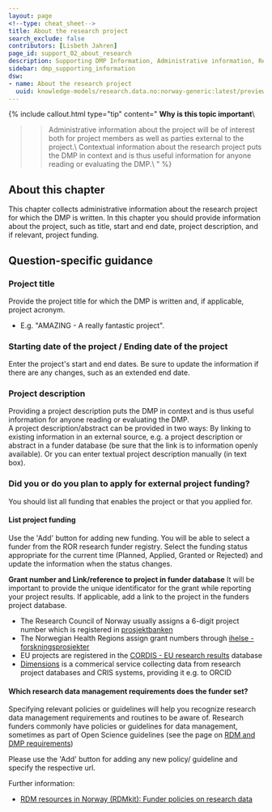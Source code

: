 ```yaml
---
layout: page
<!--type: cheat_sheet-->
title: About the research project
search_exclude: false
contributors: [Lisbeth Jahren]
page_id: support_02_about_research
description: Supporting DMP Information, Administrative information, Research project, Contributors, Funding
sidebar: dmp_supporting_information
dsw:
- name: About the research project
  uuid: knowledge-models/research.data.no:norway-generic:latest/preview?questionUuid=f0ef08fd-d733-465c-bc66-5de0b826c41b
---
```



{% include callout.html type="tip" content="
**Why is this topic important**\\

>> Administrative information about the project will be of interest both for project members as well as parties external to the project.\\
>> Contextual information about the research project puts the DMP in context and is thus useful information for anyone reading or evaluating the DMP.\\
" %}

## About this chapter
This chapter collects administrative information about the research project for which the DMP is written. In this chapter you should provide information about the project, such as title, start and end date, project description, and if relevant, project funding. 


## Question-specific guidance

### Project title
Provide the project title for which the DMP is written and, if applicable, project acronym.

* E.g. "AMAZING - A really fantastic project".

### Starting date of the project / Ending date of the project
Enter the project's start and end dates. Be sure to update the information if there are any changes, such as an extended end date. 

### Project description
Providing a project description puts the DMP in context and is thus useful information for anyone reading or evaluating the DMP.\
A project description/abstract can be provided in two ways: By linking to existing information in an external source, e.g. a project description or abstract in a funder database (be sure that the link is to information openly available). Or you can enter textual project description manually (in text box).

### Did you or do you plan to apply for external project funding?
You should list all funding that enables the project or that you applied for. 

#### List project funding
Use the 'Add' button for adding new funding. You will be able to select a funder from the ROR research funder registry. Select the funding status appropriate for the current time (Planned, Applied, Granted or Rejected) and update the information when the status changes. 

**Grant number and Link/reference to project in funder database**
It will be important to provide the unique identificator for the grant while reporting your project results. If applicable, add a link to the project in the funders project database.

* The Research Council of Norway usually assigns a 6-digit project number which is registered in [prosjektbanken](https://prosjektbanken.forskningsradet.no/)
* The Norwegian Health Regions assign grant numbers through [ihelse - forskningsprosjekter](https://forskningsprosjekter.ihelse.net/)
* EU projects are registered in the [CORDIS - EU research results](https://cordis.europa.eu/search) database
* [Dimensions](https://www.dimensions.ai) is a commerical service collecting data from research project databases and CRIS systems, providing it e.g. to ORCID

#### Which research data management requirements does the funder set?
Specifying relevant policies or guidelines will help you recognize research data management requirements and routines to be aware of. Research funders commonly have policies or guidelines for data management, sometimes as part of Open Science guidelines (see the page on [RDM and DMP requirements](/pages/support_00_dmp_requirements#funder-policies-and-guidelines))

Please use the 'Add' button for adding any new policy/ guideline and specify the respective url.

Further information:
* [RDM resources in Norway (RDMkit): Funder policies on research data](https://rdmkit.elixir-europe.org/no_resources#funder-policies-on-research-data)